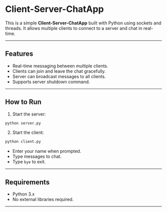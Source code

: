 # Client-Server-ChatApp


This is a simple **Client-Server-ChatApp** built with Python using sockets and threads. It allows multiple clients to connect to a server and chat in real-time.

---

## Features

- Real-time messaging between multiple clients.
- Clients can join and leave the chat gracefully.
- Server can broadcast messages to all clients.
- Supports server shutdown command.

---

## How to Run

1. Start the server:

```bash
python server.py
````

2. Start the client:

```bash
python client.py
```

* Enter your name when prompted.
* Type messages to chat.
* Type `bye` to exit.

---

## Requirements

* Python 3.x
* No external libraries required.

---

